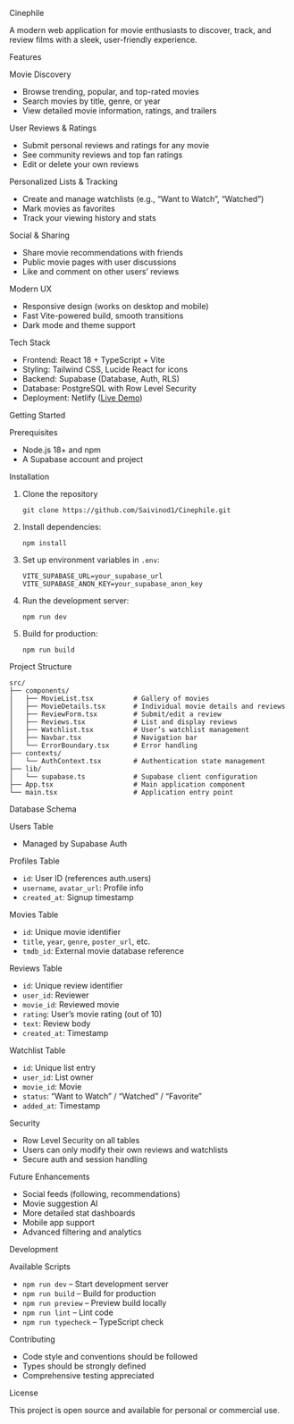 Cinephile

A modern web application for movie enthusiasts to discover, track, and review films with a sleek, user-friendly experience.

Features

Movie Discovery
- Browse trending, popular, and top-rated movies
- Search movies by title, genre, or year
- View detailed movie information, ratings, and trailers

User Reviews & Ratings
- Submit personal reviews and ratings for any movie
- See community reviews and top fan ratings
- Edit or delete your own reviews

Personalized Lists & Tracking
- Create and manage watchlists (e.g., “Want to Watch”, “Watched”)
- Mark movies as favorites
- Track your viewing history and stats

Social & Sharing
- Share movie recommendations with friends
- Public movie pages with user discussions
- Like and comment on other users’ reviews

Modern UX
- Responsive design (works on desktop and mobile)
- Fast Vite-powered build, smooth transitions
- Dark mode and theme support

Tech Stack

- Frontend: React 18 + TypeScript + Vite
- Styling: Tailwind CSS, Lucide React for icons
- Backend: Supabase (Database, Auth, RLS)
- Database: PostgreSQL with Row Level Security
- Deployment: Netlify ([Live Demo](cinephile05.netlify.app/))

Getting Started

Prerequisites

- Node.js 18+ and npm
- A Supabase account and project

Installation

1. Clone the repository
    ```
    git clone https://github.com/Saivinod1/Cinephile.git
    ```
2. Install dependencies:
    ```
    npm install
    ```
3. Set up environment variables in `.env`:
    ```
    VITE_SUPABASE_URL=your_supabase_url
    VITE_SUPABASE_ANON_KEY=your_supabase_anon_key
    ```
4. Run the development server:
    ```
    npm run dev
    ```
5. Build for production:
    ```
    npm run build
    ```

Project Structure

```
src/
├── components/
│   ├── MovieList.tsx          # Gallery of movies
│   ├── MovieDetails.tsx       # Individual movie details and reviews
│   ├── ReviewForm.tsx         # Submit/edit a review
│   ├── Reviews.tsx            # List and display reviews
│   ├── Watchlist.tsx          # User’s watchlist management
│   ├── Navbar.tsx             # Navigation bar
│   └── ErrorBoundary.tsx      # Error handling
├── contexts/
│   └── AuthContext.tsx        # Authentication state management
├── lib/
│   └── supabase.ts            # Supabase client configuration
├── App.tsx                    # Main application component
└── main.tsx                   # Application entry point
```

Database Schema

Users Table

- Managed by Supabase Auth

Profiles Table

- `id`: User ID (references auth.users)
- `username`, `avatar_url`: Profile info
- `created_at`: Signup timestamp

Movies Table

- `id`: Unique movie identifier
- `title`, `year`, `genre`, `poster_url`, etc.
- `tmdb_id`: External movie database reference

Reviews Table

- `id`: Unique review identifier
- `user_id`: Reviewer
- `movie_id`: Reviewed movie
- `rating`: User’s movie rating (out of 10)
- `text`: Review body
- `created_at`: Timestamp

Watchlist Table

- `id`: Unique list entry
- `user_id`: List owner
- `movie_id`: Movie
- `status`: “Want to Watch” / “Watched” / “Favorite”
- `added_at`: Timestamp

Security

- Row Level Security on all tables
- Users can only modify their own reviews and watchlists
- Secure auth and session handling

Future Enhancements

- Social feeds (following, recommendations)
- Movie suggestion AI
- More detailed stat dashboards
- Mobile app support
- Advanced filtering and analytics

Development

Available Scripts

- `npm run dev` – Start development server
- `npm run build` – Build for production
- `npm run preview` – Preview build locally
- `npm run lint` – Lint code
- `npm run typecheck` – TypeScript check

Contributing

- Code style and conventions should be followed
- Types should be strongly defined
- Comprehensive testing appreciated

License

This project is open source and available for personal or commercial use.

